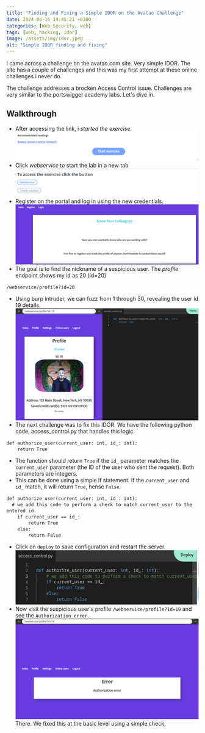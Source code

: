 ```yaml
---
title: "Finding and Fixing a Simple IDOR on the Avatao Challenge"
date: 2024-08-16 14:45:21 +0300
categories: [Web Security, web]
tags: [web, hacking, idor]
image: /assets/img/idor.jpeg
alt: "Simple IDOR finding and fixing"
---
```

I came across a challenge on the avatao.com site. Very simple IDOR. The site has a couple of challenges and this was my first attempt at these online challenges i never do.

The challenge addresses a brocken Access Control issue. Challenges are very similar to the portswigger academy labs.
Let's dive in.

## Walkthrough
- After accessing the link, i *started the exercise*.
![error](/assets/img/start-exercise.png)
- Click *webservice* to start the lab in a new tab
![error](/assets/img/start-webservice.png)
- Register on the portal and log in using the new credentials.
![error](/assets/img/portal.png)
- The goal is to find the nickname of a suspicious user. The *profile* endpoint shows my id as 20 (id=20) 
```text
/webservice/profile?id=20
```
- Using burp intruder, we can fuzz from 1 through 30, revealing the user id 19 details.
![error](/assets/img/attacker-profile.png)
- The next challenge was to fix this IDOR. We have the following python code, access_control.py that handles this logic. 
```code
def authorize_user(current_user: int, id_: int):
    return True
```
- The function should return `True` if the `id_` parameter matches the `current_user` parameter (the ID of the user who sent the request). Both parameters are integers.
- This can be done using a simple if statement. If the `current_user` and `id_` match, it will return `True`, hense `False`.
```code
def authorize_user(current_user: int, id_: int):
  # we add this code to perform a check to match current_user to the entered id.
    if current_user == id_:
        return True
    else:
        return False
```
- Click on `deploy` to save configuration and restart the server.
![fix-idor](/assets/img/fix-idor.png)
- Now visit the suspicious user's profile `/webservice/profile?id=19` and see the `Authorization error`.
![fixed-idor](/assets/img/idor-not-auth.png)
There. We fixed this at the basic level using a simple check.
